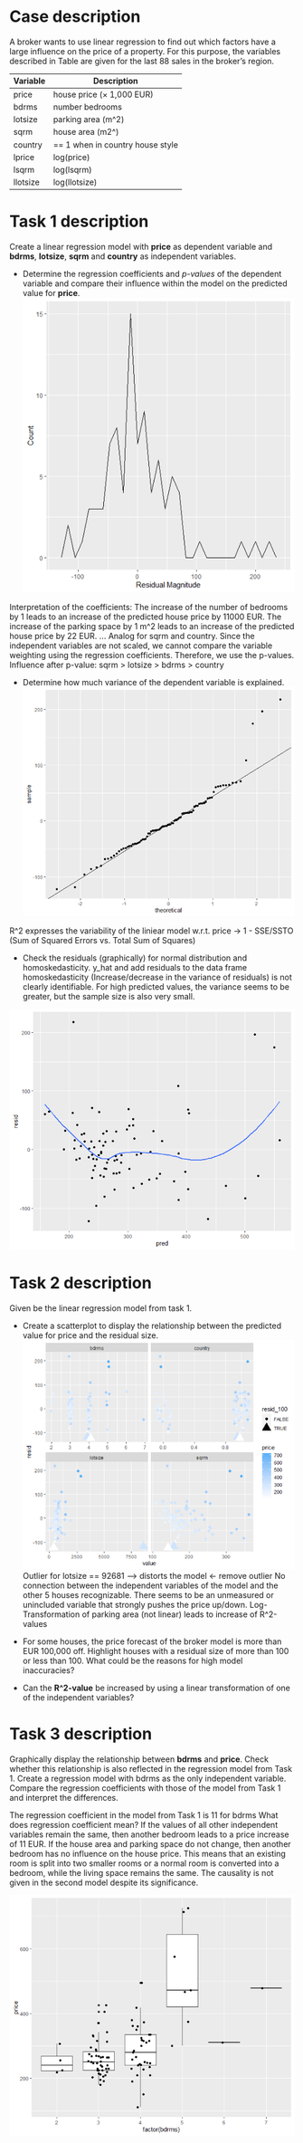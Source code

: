 # Case description
A broker wants to use linear regression to find out which factors have a large influence on the price of a property. For this purpose, the variables described in Table are given for the last 88 sales in the broker’s region.

| Variable | Description |
| ----------- | ----------- |
| price | house price (× 1,000 EUR) |
| bdrms | number bedrooms |
| lotsize | parking area (m^2) |
| sqrm | house area (m2^) |
| country | == 1 when in country house style |
| lprice | log(price) |
| lsqrm | log(lsqrm) |
| llotsize | log(llotsize) |

# Task 1 description
Create a linear regression model with **price** as dependent variable and **bdrms**, **lotsize**, **sqrm** and **country** as independent variables.

- Determine the regression coefficients and *p-values* of the dependent variable and compare their influence within the model on the predicted value for **price**.
![](https://github.com/ranjiGT/brokers-linear-regressor/blob/main/lmplot.png)

Interpretation of the coefficients:
The increase of the number of bedrooms by 1 leads to an increase of the predicted house price by 11000 EUR. The increase of the parking space by 1 m^2 leads to an increase of the predicted house price by 22 EUR. ... Analog for sqrm and country. Since the independent variables are not scaled, we cannot compare the variable weighting using the regression coefficients. Therefore, we use the p-values. Influence after p-value: sqrm > lotsize > bdrms > country

- Determine how much variance of the dependent variable is explained.
![](https://github.com/ranjiGT/brokers-linear-regressor/blob/main/qqplot.png)

R^2 expresses the variability of the liniear model w.r.t. price -> 1 - SSE/SSTO (Sum of Squared Errors vs. Total Sum of Squares)

- Check the residuals (graphically) for normal distribution and homoskedasticity.
y_hat and add residuals to the data frame homoskedasticity 
(Increase/decrease in the variance of residuals) is not clearly identifiable. For high predicted values, the variance seems to be greater, but the sample size is also very small.

![](https://github.com/ranjiGT/brokers-linear-regressor/blob/main/homoskedasticity.png)


# Task 2 description
Given be the linear regression model from task 1.

- Create a scatterplot to display the relationship between the predicted value for price and the residual size. 
![](https://github.com/ranjiGT/brokers-linear-regressor/blob/main/SPlot.png)
Outlier for lotsize == 92681 --> distorts the model <- remove outlier
No connection between the independent variables of the model and the other 5 houses recognizable. There seems to be an unmeasured or unincluded variable that strongly pushes the price up/down. Log-Transformation of parking area (not linear) leads to increase of R^2-values

- For some houses, the price forecast of the broker model is more than EUR 100,000 off. Highlight houses with a residual size of more than 100 or less than 100. What could be the reasons for high model inaccuracies?

- Can the **R^2-value** be increased by using a linear transformation of one of the independent variables?

# Task 3 description
Graphically display the relationship between **bdrms** and **price**. Check whether this relationship is also reflected in the regression model from Task 1. Create a regression model with bdrms as the only independent variable. Compare the regression coefficients with those of the model from Task 1 and interpret the differences.

The regression coefficient in the model from Task 1 is 11 for bdrms
What does regression coefficient mean?
If the values of all other independent variables remain the same, then another bedroom leads to a price increase of 11 EUR. If the house area and parking space do not change, then another bedroom has no influence on the house price. This means that an existing room is split into two smaller rooms or a normal room is converted into a bedroom, while the living space remains the same. The causality is not given in the second model despite its significance.

![](https://github.com/ranjiGT/brokers-linear-regressor/blob/main/boxplot.png)
